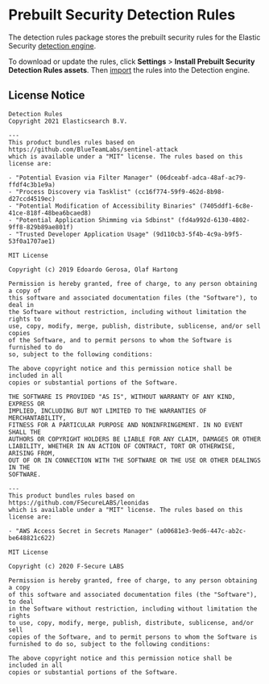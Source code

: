 # Prebuilt Security Detection Rules

The detection rules package stores the prebuilt security rules for the Elastic Security [detection engine](https://www.elastic.co/guide/en/security/7.13/detection-engine-overview.html).

To download or update the rules, click **Settings** > **Install Prebuilt Security Detection Rules assets**.
Then [import](https://www.elastic.co/guide/en/security/master/rules-ui-management.html#load-prebuilt-rules)
the rules into the Detection engine.

## License Notice

    Detection Rules
    Copyright 2021 Elasticsearch B.V.

    ---
    This product bundles rules based on https://github.com/BlueTeamLabs/sentinel-attack
    which is available under a "MIT" license. The rules based on this license are:

    - "Potential Evasion via Filter Manager" (06dceabf-adca-48af-ac79-ffdf4c3b1e9a)
    - "Process Discovery via Tasklist" (cc16f774-59f9-462d-8b98-d27ccd4519ec)
    - "Potential Modification of Accessibility Binaries" (7405ddf1-6c8e-41ce-818f-48bea6bcaed8)
    - "Potential Application Shimming via Sdbinst" (fd4a992d-6130-4802-9ff8-829b89ae801f)
    - "Trusted Developer Application Usage" (9d110cb3-5f4b-4c9a-b9f5-53f0a1707ae1)

    MIT License

    Copyright (c) 2019 Edoardo Gerosa, Olaf Hartong

    Permission is hereby granted, free of charge, to any person obtaining a copy of
    this software and associated documentation files (the "Software"), to deal in
    the Software without restriction, including without limitation the rights to
    use, copy, modify, merge, publish, distribute, sublicense, and/or sell copies
    of the Software, and to permit persons to whom the Software is furnished to do
    so, subject to the following conditions:

    The above copyright notice and this permission notice shall be included in all
    copies or substantial portions of the Software.

    THE SOFTWARE IS PROVIDED "AS IS", WITHOUT WARRANTY OF ANY KIND, EXPRESS OR
    IMPLIED, INCLUDING BUT NOT LIMITED TO THE WARRANTIES OF MERCHANTABILITY,
    FITNESS FOR A PARTICULAR PURPOSE AND NONINFRINGEMENT. IN NO EVENT SHALL THE
    AUTHORS OR COPYRIGHT HOLDERS BE LIABLE FOR ANY CLAIM, DAMAGES OR OTHER
    LIABILITY, WHETHER IN AN ACTION OF CONTRACT, TORT OR OTHERWISE, ARISING FROM,
    OUT OF OR IN CONNECTION WITH THE SOFTWARE OR THE USE OR OTHER DEALINGS IN THE
    SOFTWARE.

    ---
    This product bundles rules based on https://github.com/FSecureLABS/leonidas
    which is available under a "MIT" license. The rules based on this license are:

    - "AWS Access Secret in Secrets Manager" (a00681e3-9ed6-447c-ab2c-be648821c622)

    MIT License

    Copyright (c) 2020 F-Secure LABS

    Permission is hereby granted, free of charge, to any person obtaining a copy
    of this software and associated documentation files (the "Software"), to deal
    in the Software without restriction, including without limitation the rights
    to use, copy, modify, merge, publish, distribute, sublicense, and/or sell
    copies of the Software, and to permit persons to whom the Software is
    furnished to do so, subject to the following conditions:

    The above copyright notice and this permission notice shall be included in all
    copies or substantial portions of the Software.
